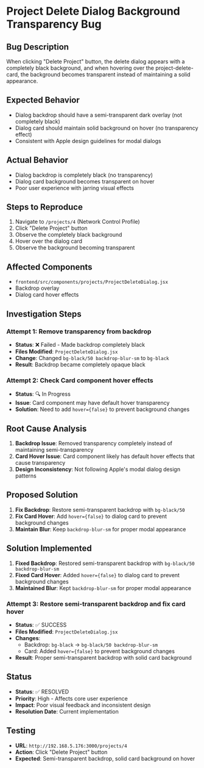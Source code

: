 # Project Delete Dialog Background Transparency Bug

## **Bug Description**
When clicking "Delete Project" button, the delete dialog appears with a completely black background, and when hovering over the project-delete-card, the background becomes transparent instead of maintaining a solid appearance.

## **Expected Behavior**
- Dialog backdrop should have a semi-transparent dark overlay (not completely black)
- Dialog card should maintain solid background on hover (no transparency effect)
- Consistent with Apple design guidelines for modal dialogs

## **Actual Behavior**
- Dialog backdrop is completely black (no transparency)
- Dialog card background becomes transparent on hover
- Poor user experience with jarring visual effects

## **Steps to Reproduce**
1. Navigate to `/projects/4` (Network Control Profile)
2. Click "Delete Project" button
3. Observe the completely black background
4. Hover over the dialog card
5. Observe the background becoming transparent

## **Affected Components**
- `frontend/src/components/projects/ProjectDeleteDialog.jsx`
- Backdrop overlay
- Dialog card hover effects

## **Investigation Steps**

### **Attempt 1: Remove transparency from backdrop**
- **Status**: ❌ Failed - Made backdrop completely black
- **Files Modified**: `ProjectDeleteDialog.jsx`
- **Change**: Changed `bg-black/50 backdrop-blur-sm` to `bg-black`
- **Result**: Backdrop became completely opaque black

### **Attempt 2: Check Card component hover effects**
- **Status**: 🔍 In Progress
- **Issue**: Card component may have default hover transparency
- **Solution**: Need to add `hover={false}` to prevent background changes

## **Root Cause Analysis**
1. **Backdrop Issue**: Removed transparency completely instead of maintaining semi-transparency
2. **Card Hover Issue**: Card component likely has default hover effects that cause transparency
3. **Design Inconsistency**: Not following Apple's modal dialog design patterns

## **Proposed Solution**
1. **Fix Backdrop**: Restore semi-transparent backdrop with `bg-black/50`
2. **Fix Card Hover**: Add `hover={false}` to dialog card to prevent background changes
3. **Maintain Blur**: Keep `backdrop-blur-sm` for proper modal appearance

## **Solution Implemented**
1. **Fixed Backdrop**: Restored semi-transparent backdrop with `bg-black/50 backdrop-blur-sm`
2. **Fixed Card Hover**: Added `hover={false}` to dialog card to prevent background changes
3. **Maintained Blur**: Kept `backdrop-blur-sm` for proper modal appearance

### **Attempt 3: Restore semi-transparent backdrop and fix card hover**
- **Status**: ✅ SUCCESS
- **Files Modified**: `ProjectDeleteDialog.jsx`
- **Changes**:
  - Backdrop: `bg-black` → `bg-black/50 backdrop-blur-sm`
  - Card: Added `hover={false}` to prevent background changes
- **Result**: Proper semi-transparent backdrop with solid card background

## **Status**
- **Status**: ✅ RESOLVED
- **Priority**: High - Affects core user experience
- **Impact**: Poor visual feedback and inconsistent design
- **Resolution Date**: Current implementation

## **Testing**
- **URL**: `http://192.168.5.176:3000/projects/4`
- **Action**: Click "Delete Project" button
- **Expected**: Semi-transparent backdrop, solid card background on hover 